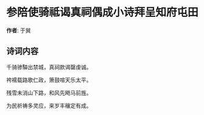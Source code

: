 # 参陪使骑祗谒真祠偶成小诗拜呈知府屯田

**作者**: 于巽

## 诗词内容

千骑骖驔出禁城，真祠款谒罄虔诚。

袴襦载路歌仁政，箫鼓喧天乐太平。

残雪未消山下路，和风先飏马前旌。

为民祈祷多灵应，来岁丰穰定有成。

